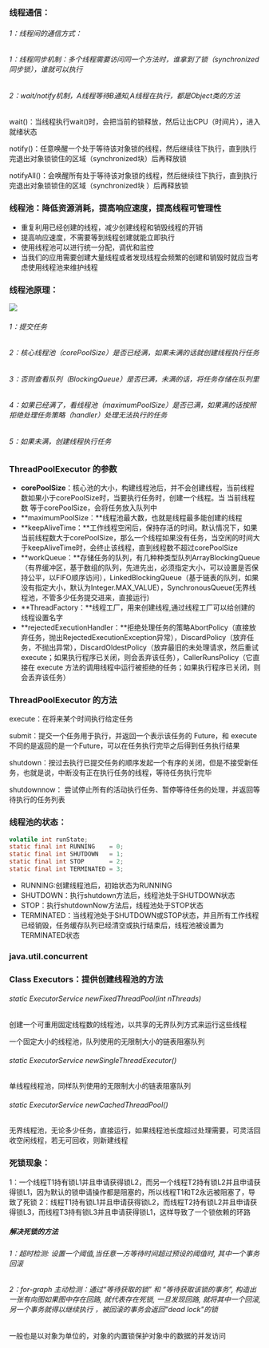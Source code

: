 ### 线程通信：

###### 1：线程间的通信方式：

###### 	1：线程同步机制：多个线程需要访问同一个方法时，谁拿到了锁（synchronized同步锁），谁就可以执行

###### 	2：wait/notify机制，A线程等待B通知,A线程在执行，都是Object类的方法

wait()：当线程执行wait()时，会把当前的锁释放，然后让出CPU（时间片），进入就绪状态

notify()：任意唤醒一个处于等待该对象锁的线程，然后继续往下执行，直到执行完退出对象锁锁住的区域（synchronized块）后再释放锁

notifyAll()：会唤醒所有处于等待该对象锁的线程，然后继续往下执行，直到执行完退出对象锁锁住的区域（synchronized块 ）后再释放锁



### 线程池：降低资源消耗，提高响应速度，提高线程可管理性

- 重复利用已经创建的线程，减少创建线程和销毁线程的开销
- 提高响应速度，不需要等到线程创建就能立即执行
- 使用线程池可以进行统一分配，调优和监控
- 当我们的应用需要创建大量线程或者发现线程会频繁的创建和销毁时就应当考虑使用线程池来维护线程

### 线程池原理：

![](G:\Java\Java_note\9：多线程\线程池.png)

###### 1：提交任务

###### 2：核心线程池（corePoolSize）是否已经满，如果未满的话就创建线程执行任务

###### 3：否则查看队列（BlockingQueue）是否已满，未满的话，将任务存储在队列里

###### 4：如果已经满了，看线程池（maximumPoolSize）是否已满，如果满的话按照拒绝处理任务策略（handler）处理无法执行的任务

###### 5：如果未满，创建线程执行任务



### ThreadPoolExecutor 的参数

- **corePoolSize**：核心池的大小，构建线程池后，并不会创建线程，当前线程数如果小于corePoolSize时，当要执行任务时，创建一个线程。当 当前线程数 等于corePoolSize，会将任务放入队列中
- **maximumPoolSize：**线程池最大数，也就是线程最多能创建的线程
- **keepAliveTime：**工作线程空闲后，保持存活的时间。默认情况下，如果当前线程数大于corePoolSize，那么一个线程如果没有任务，当空闲的时间大于keepAliveTime时，会终止该线程，直到线程数不超过corePoolSize
- **workQueue：**存储任务的队列，有几种种类型队列ArrayBlockingQueue（有界缓冲区，基于数组的队列，先进先出，必须指定大小，可以设置是否保持公平，以FIFO顺序访问），LinkedBlockingQueue（基于链表的队列，如果没有指定大小，默认为Integer.MAX_VALUE），SynchronousQueue(无界线程池，不管多少任务提交进来，直接运行)
- **ThreadFactory：**线程工厂，用来创建线程,通过线程工厂可以给创建的线程设置名字
- **rejectedExecutionHandler：**拒绝处理任务的策略AbortPolicy（直接放弃任务，抛出RejectedExecutionException异常），DiscardPolicy（放弃任务，不抛出异常），DiscardOldestPolicy（放弃最旧的未处理请求，然后重试  execute；如果执行程序已关闭，则会丢弃该任务），CallerRunsPolicy（它直接在 execute  方法的调用线程中运行被拒绝的任务；如果执行程序已关闭，则会丢弃该任务）



### ThreadPoolExecutor 的方法

execute：在将来某个时间执行给定任务

submit：提交一个任务用于执行，并返回一个表示该任务的 Future，和 execute 不同的是返回的是一个Future，可以在任务执行完毕之后得到任务执行结果

shutdown：按过去执行已提交任务的顺序发起一个有序的关闭，但是不接受新任务，也就是说，中断没有正在执行任务的线程，等待任务执行完毕

shutdownnow： 尝试停止所有的活动执行任务、暂停等待任务的处理，并返回等待执行的任务列表

### 线程池的状态：

```java
volatile int runState;
static final int RUNNING    = 0;
static final int SHUTDOWN   = 1;
static final int STOP       = 2;
static final int TERMINATED = 3;
```

- RUNNING:创建线程池后，初始状态为RUNNING
- SHUTDOWN：执行shutdown方法后，线程池处于SHUTDOWN状态
- STOP：执行shutdownNow方法后，线程池处于STOP状态
- TERMINATED：当线程池处于SHUTDOWN或STOP状态，并且所有工作线程已经销毁，任务缓存队列已经清空或执行结束后，线程池被设置为TERMINATED状态



### java.util.concurrent

### Class Executors：提供创建线程池的方法

###### static ExecutorService newFixedThreadPool(int nThreads) 

创建一个可重用固定线程数的线程池，以共享的无界队列方式来运行这些线程 

一个固定大小的线程池，队列使用的无限制大小的链表阻塞队列

###### static ExecutorService newSingleThreadExecutor() 

单线程线程池，同样队列使用的无限制大小的链表阻塞队列

###### static ExecutorService newCachedThreadPool()

无界线程池，无论多少任务，直接运行，如果线程池长度超过处理需要，可灵活回收空闲线程，若无可回收，则新建线程



### 死锁现象：

1：一个线程T1持有锁L1并且申请获得锁L2，而另一个线程T2持有锁L2并且申请获得锁L1，因为默认的锁申请操作都是阻塞的，所以线程T1和T2永远被阻塞了，导致了死锁
2：线程T1持有锁L1并且申请获得锁L2，而线程T2持有锁L2并且申请获得锁L3，而线程T3持有锁L3并且申请获得锁L1，这样导致了一个锁依赖的环路

##### 解决死锁的方法

###### 1：超时检测: 设置一个阈值,当任意一方等待时间超过预设的阈值时, 其中⼀个事务回滚

###### 2：for-graph 主动检测：通过“等待获取的锁” 和 “等待获取该锁的事务”, 构造出⼀张有向图如果图中存在回路, 就代表存在死锁, 一旦发现回路, 就将其中一个回滚, 另⼀个事务就得以继续执行 ，被回滚的事务会返回"dead lock"的锁

一般也是以对象为单位的，对象的内置锁保护对象中的数据的并发访问



